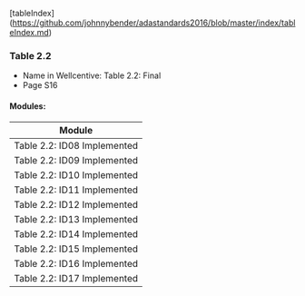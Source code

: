 [tableIndex] (https://github.com/johnnybender/adastandards2016/blob/master/index/tableIndex.md)

### **Table 2.2**
* Name in Wellcentive: Table 2.2: Final
* Page S16

#### Modules:

Module |
------ |
Table 2.2: ID08 Implemented |
Table 2.2: ID09 Implemented |
Table 2.2: ID10 Implemented |
Table 2.2: ID11 Implemented |
Table 2.2: ID12 Implemented |
Table 2.2: ID13 Implemented |
Table 2.2: ID14 Implemented |
Table 2.2: ID15 Implemented |
Table 2.2: ID16 Implemented |
Table 2.2: ID17 Implemented |
